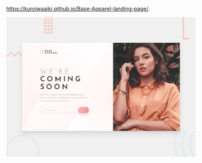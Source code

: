 https://kuroiwaaiki.github.io/Base-Apparel-landing-page/.

![Design preview for the Base Apparel coming soon page coding challenge](./design/desktop-preview.jpg)
